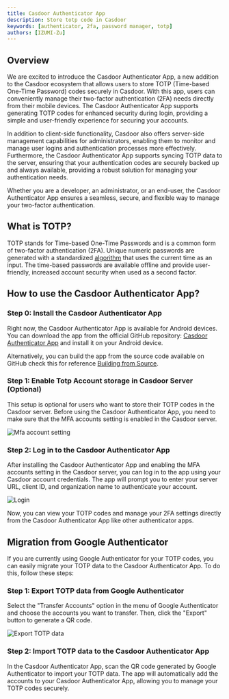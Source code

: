 ```yaml
---
title: Casdoor Authenticator App
description: Store totp code in Casdoor
keywords: [authenticator, 2fa, password manager, totp]
authors: [IZUMI-Zu]
---
```


## Overview

We are excited to introduce the Casdoor Authenticator App, a new addition to the Casdoor ecosystem that allows users to store TOTP (Time-based One-Time Password) codes securely in Casdoor. With this app, users can conveniently manage their two-factor authentication (2FA) needs directly from their mobile devices. The Casdoor Authenticator App supports generating TOTP codes for enhanced security during login, providing a simple and user-friendly experience for securing your accounts.

In addition to client-side functionality, Casdoor also offers server-side management capabilities for administrators, enabling them to monitor and manage user logins and authentication processes more effectively. Furthermore, the Casdoor Authenticator App supports syncing TOTP data to the server, ensuring that your authentication codes are securely backed up and always available, providing a robust solution for managing your authentication needs.

Whether you are a developer, an administrator, or an end-user, the Casdoor Authenticator App ensures a seamless, secure, and flexible way to manage your two-factor authentication.

## What is TOTP?

TOTP stands for Time-based One-Time Passwords and is a common form of two-factor authentication (2FA). Unique numeric passwords are generated with a standardized [algorithm](https://tools.ietf.org/html/rfc6238) that uses the current time as an input. The time-based passwords are available offline and provide user-friendly, increased account security when used as a second factor.

## How to use the Casdoor Authenticator App?

### Step 0: Install the Casdoor Authenticator App

Right now, the Casdoor Authenticator App is available for Android devices. You can download the app from the official GitHub repository: [Casdoor Authenticator App](https://github.com/casdoor/casdoor-app/releases/latest) and install it on your Android device.

Alternatively, you can build the app from the source code available on GitHub check this for reference [Building from Source](https://github.com/casdoor/casdoor-app#building-from-source).

### Step 1: Enable Totp Account storage in Casdoor Server (Optional)

This setup is optional for users who want to store their TOTP codes in the Casdoor server. Before using the Casdoor Authenticator App, you need to make sure that the MFA accounts setting is enabled in the Casdoor server.

![Mfa account setting](/img/casdoor-authenticator-app/mfa-account-setting.png)

### Step 2: Log in to the Casdoor Authenticator App

After installing the Casdoor Authenticator App and enabling the MFA accounts setting in the Casdoor server, you can log in to the app using your Casdoor account credentials. The app will prompt you to enter your server URL, client ID, and organization name to authenticate your account.

![Login](/img/casdoor-authenticator-app/login.png)

Now, you can view your TOTP codes and manage your 2FA settings directly from the Casdoor Authenticator App like other authenticator apps.

## Migration from Google Authenticator

If you are currently using Google Authenticator for your TOTP codes, you can easily migrate your TOTP data to the Casdoor Authenticator App. To do this, follow these steps:

### Step 1: Export TOTP data from Google Authenticator

Select the "Transfer Accounts" option in the menu of Google Authenticator and choose the accounts you want to transfer. Then, click the "Export" button to generate a QR code.

![Export TOTP data](/img/casdoor-authenticator-app/google-export.png)

### Step 2: Import TOTP data to the Casdoor Authenticator App

In the Casdoor Authenticator App, scan the QR code generated by Google Authenticator to import your TOTP data. The app will automatically add the accounts to your Casdoor Authenticator App, allowing you to manage your TOTP codes securely.
